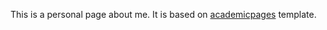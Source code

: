 This is a personal page about me. It is based on [academicpages](https://github.com/academicpages/academicpages.github.io) template.
